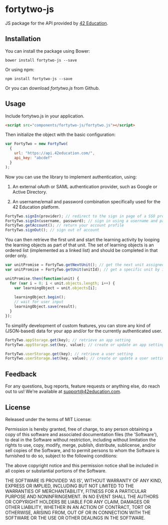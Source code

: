 fortytwo-js
==============

JS package for the API provided by [42 Education](https://42education.com).

Installation
------

You can install the package using Bower:

```shell
bower install fortytwo-js --save
```

Or using npm:

```shell
npm install fortytwo-js --save
```

Or you can download *fortytwo.js* from Github.

Usage
------
Include fortytwo.js in your application.

```html
<script src="components/fortytwo-js/fortytwo.js"></script>
```

Then initialize the object with the basic configuration:

```js
var FortyTwo = new FortyTwo(
  {
    url: "https://api.42education.com/",
    api_key: "abcdef"
  }
);
```

Now you can use the library to implement authentication, using:

1. An external oAuth or SAML authentication provider, such as Google or Active Directory.

2. An username/email and password combination specifically used for the 42 Education platform.

```js
FortyTwo.signIn(provider); // redirect to the sign in page of a SSO provider (e.g. Google, Facebook)
FortyTwo.signIn(username, password); // sign in using a username and password combination
FortyTwo.getAccount(); // return your account profile
FortyTwo.signOut(); // sign out of account
```

You can then retrieve the first unit and start the learning activity by looping the learning objects as part of that unit. The set of learning objects is an ordered list (implemented as a linked list) and should be completed in that order only.

```js
var unitPromise = FortyTwo.getNextUnit(); // get the next unit assigned to this user
var unitPromise = FortyTwo.getUnit(unitId); // get a specific unit by its index

unitPromise.then(function(unit) {
  for (var i = 0; i < unit.objects.length; i++) {
    var learningObject = unit.objects[i];
    
    learningObject.begin();
    // wait for user input
    learningObject.save(result);
  }
});
```

To simplify development of custom features, you can store any kind of (JSON-based) data for your app and/or for the currently authenticated user.

```js
FortyTwo.appStorage.get(key); // retrieve an app setting
FortyTwo.appStorage.set(key, value); // create or update an app setting

FortyTwo.userStorage.get(key); // retrieve a user setting
FortyTwo.userStorage.set(key, value); // create or update a user setting
```

Feedback
------

For any questions, bug reports, feature requests or anything else, do reach out to us! We're available at [support@42education.com](mailto:support@42education.com).

License
------

Released under the terms of MIT License:

Permission is hereby granted, free of charge, to any person obtaining
a copy of this software and associated documentation files (the
'Software'), to deal in the Software without restriction, including
without limitation the rights to use, copy, modify, merge, publish,
distribute, sublicense, and/or sell copies of the Software, and to
permit persons to whom the Software is furnished to do so, subject to
the following conditions:

The above copyright notice and this permission notice shall be
included in all copies or substantial portions of the Software.

THE SOFTWARE IS PROVIDED 'AS IS', WITHOUT WARRANTY OF ANY KIND,
EXPRESS OR IMPLIED, INCLUDING BUT NOT LIMITED TO THE WARRANTIES OF
MERCHANTABILITY, FITNESS FOR A PARTICULAR PURPOSE AND NONINFRINGEMENT.
IN NO EVENT SHALL THE AUTHORS OR COPYRIGHT HOLDERS BE LIABLE FOR ANY
CLAIM, DAMAGES OR OTHER LIABILITY, WHETHER IN AN ACTION OF CONTRACT,
TORT OR OTHERWISE, ARISING FROM, OUT OF OR IN CONNECTION WITH THE
SOFTWARE OR THE USE OR OTHER DEALINGS IN THE SOFTWARE.
